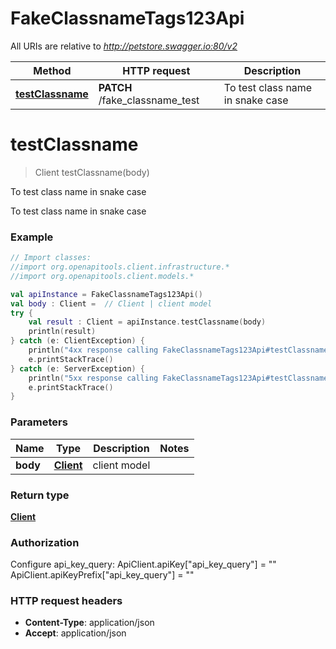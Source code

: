 # FakeClassnameTags123Api

All URIs are relative to *http://petstore.swagger.io:80/v2*

Method | HTTP request | Description
------------- | ------------- | -------------
[**testClassname**](FakeClassnameTags123Api.md#testClassname) | **PATCH** /fake_classname_test | To test class name in snake case


<a name="testClassname"></a>
# **testClassname**
> Client testClassname(body)

To test class name in snake case

To test class name in snake case

### Example
```kotlin
// Import classes:
//import org.openapitools.client.infrastructure.*
//import org.openapitools.client.models.*

val apiInstance = FakeClassnameTags123Api()
val body : Client =  // Client | client model
try {
    val result : Client = apiInstance.testClassname(body)
    println(result)
} catch (e: ClientException) {
    println("4xx response calling FakeClassnameTags123Api#testClassname")
    e.printStackTrace()
} catch (e: ServerException) {
    println("5xx response calling FakeClassnameTags123Api#testClassname")
    e.printStackTrace()
}
```

### Parameters

Name | Type | Description  | Notes
------------- | ------------- | ------------- | -------------
 **body** | [**Client**](Client.md)| client model |

### Return type

[**Client**](Client.md)

### Authorization


Configure api_key_query:
    ApiClient.apiKey["api_key_query"] = ""
    ApiClient.apiKeyPrefix["api_key_query"] = ""

### HTTP request headers

 - **Content-Type**: application/json
 - **Accept**: application/json

